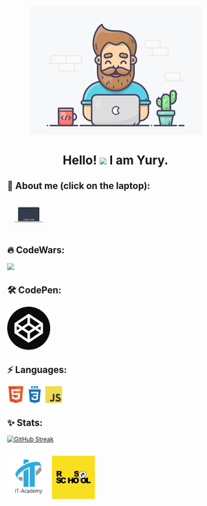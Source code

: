 <p align="center"><a target="_blank" href="https://yourunb.github.io/CV/"><img src="https://github.com/YourunB/YourunB/blob/main/welcome.gif?raw=true" alt="Programming" width="400"/></a></p>
<h1 align="center">Hello! <a target="_blank" rel="noopener noreferrer nofollow" href="https://camo.githubusercontent.com/e8e7b06ecf583bc040eb60e44eb5b8e0ecc5421320a92929ce21522dbc34c891/68747470733a2f2f6d656469612e67697068792e636f6d2f6d656469612f6876524a434c467a6361737252346961377a2f67697068792e676966"><img src="https://camo.githubusercontent.com/e8e7b06ecf583bc040eb60e44eb5b8e0ecc5421320a92929ce21522dbc34c891/68747470733a2f2f6d656469612e67697068792e636f6d2f6d656469612f6876524a434c467a6361737252346961377a2f67697068792e676966" width="30" data-animated-image="" data-canonical-src="https://media.giphy.com/media/hvRJCLFzcasrR4ia7z/giphy.gif" style="max-width: 100%;"></a> I am Yury.</h1>

<p>
<h2>👋 About me (click on the laptop): </h2>
   <a target="_blank" href="https://yourunb.github.io/CV/"><img src="https://github.com/YourunB/Test1/blob/main/images/forCV.gif?raw=true" alt="PC" style="width: 100px;"></a>
</p>

<p>
  <h2>🔥 CodeWars:</h2>
  <p><a href="https://www.codewars.com/users/rsschool_785da839e5c30a16"><img class="hidden dark:inline-block" src="https://www.codewars.com/users/rsschool_785da839e5c30a16/badges/large?logo=false"></a></p>
</p>
  
<p>
  <h2>🛠️ CodePen: </h2>
  <a target="_blank" href="https://codepen.io/BxYura/pens/public"><img src="https://raw.githubusercontent.com/YourunB/CV/93c96306f28516723ffb218863511a9794ba9194/assets/svg/codepen.svg" alt="CodePen" style="width: 100px;"></a>
</p>

<p>
  <h2>⚡ Languages:</h2>
  <a target="_blank" rel="noopener noreferrer" href="https://github.com/devicons/devicon/blob/master/icons/html5/html5-original.svg"><img src="https://github.com/devicons/devicon/raw/master/icons/html5/html5-original.svg" title="HTML5" alt="HTML" width="40" height="40" style="max-width: 100%;"></a> 
  <a target="_blank" rel="noopener noreferrer" href="https://github.com/devicons/devicon/blob/master/icons/css3/css3-plain-wordmark.svg"><img src="https://github.com/devicons/devicon/raw/master/icons/css3/css3-plain-wordmark.svg" title="CSS3" alt="CSS" width="40" height="40" style="max-width: 100%;"></a> 
  <a target="_blank" rel="noopener noreferrer" href="https://github.com/devicons/devicon/blob/master/icons/javascript/javascript-original.svg"><img src="https://github.com/devicons/devicon/raw/master/icons/javascript/javascript-original.svg" title="JavaScript" alt="JavaScript" width="40" height="40" style="max-width: 100%;"></a> 
</p>

<p>
  <h2>✨ Stats:</h2>
  <p dir="auto"><a href="https://git.io/streak-stats" rel="nofollow"><img src="https://camo.githubusercontent.com/be0d934517038032067e28e14c5fa96242f7890d9ecd4662cb9511cd11a16196/687474703a2f2f6769746875622d726561646d652d73747265616b2d73746174732e6865726f6b756170702e636f6d3f757365723d636865726b61736f766161267468656d653d6461726b266261636b67726f756e643d303030303030" alt="GitHub Streak" data-canonical-src="http://github-readme-streak-stats.herokuapp.com?user=yourunb&amp;theme=dark&amp;background=000000" style="max-width: 100%;"></a></p>
</p>


<h2></h2>
<p>
  <img src="https://github.com/YourunB/Test1/blob/main/images/ItAcademy.jpg?raw=true" alt="IT Academy" style="width: 100px;">
  <img src="https://github.com/YourunB/Test1/blob/main/images/RsSchool.jpg?raw=true" alt="RS Schoole" style="width: 100px;">
</p>
